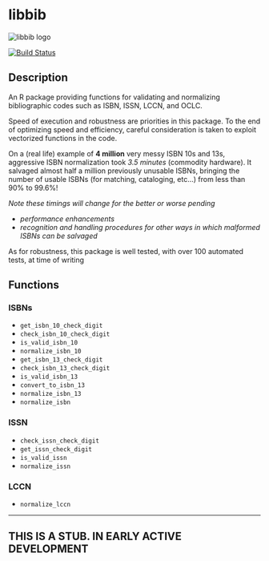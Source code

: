 libbib
===

![libbib logo](http://statethatiamin.onlythisrose.com/libbibsmall.png)

[![Build Status](http://travis-ci.org/NYPL/libbib.svg?branch=master)](https://travis-ci.org/NYPL/libbib)

## Description
An R package providing functions for validating and normalizing
bibliographic codes such as ISBN, ISSN, LCCN, and OCLC.

Speed of execution and robustness are priorities in this package.
To the end of optimizing speed and efficiency, careful consideration
is taken to exploit vectorized functions in the code.

On a (real life) example of **4 million** very messy ISBN 10s and 13s,
aggressive ISBN normalization took _3.5 minutes_ (commodity hardware).
It salvaged almost half a million previously unusable ISBNs, bringing
the number of usable ISBNs (for matching, cataloging, etc...) from
less than 90% to 99.6%!

_Note these timings will change for the better or worse pending_
  - _performance enhancements_
  - _recognition and handling procedures for other ways in which
   malformed ISBNs can be salvaged_


As for robustness, this package is well tested, with over 100
automated tests, at time of writing

## Functions
### ISBNs
- `get_isbn_10_check_digit`
- `check_isbn_10_check_digit`
- `is_valid_isbn_10`
- `normalize_isbn_10`
- `get_isbn_13_check_digit`
- `check_isbn_13_check_digit`
- `is_valid_isbn_13`
- `convert_to_isbn_13`
- `normalize_isbn_13`
- `normalize_isbn`
### ISSN
- `check_issn_check_digit`
- `get_issn_check_digit`
- `is_valid_issn`
- `normalize_issn`
### LCCN
- `normalize_lccn`

---

## THIS IS A STUB. IN EARLY ACTIVE DEVELOPMENT
